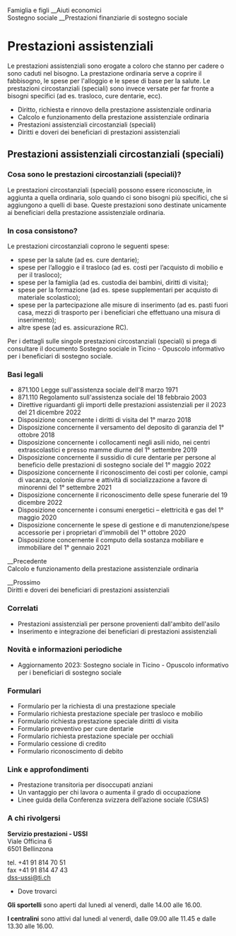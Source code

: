 Famiglia e figli __Aiuti economici  
Sostegno sociale __Prestazioni finanziarie di sostegno sociale  

#  Prestazioni assistenziali

Le prestazioni assistenziali sono erogate a coloro che stanno per cadere o
sono caduti nel bisogno. La prestazione ordinaria serve a coprire il
fabbisogno, le spese per l'alloggio e le spese di base per la salute. Le
prestazioni circostanziali (speciali) sono invece versate per far fronte a
bisogni specifici (ad es. trasloco, cure dentarie, ecc).

  * Diritto, richiesta e rinnovo della prestazione assistenziale ordinaria
  * Calcolo e funzionamento della prestazione assistenziale ordinaria
  * Prestazioni assistenziali circostanziali (speciali)
  * Diritti e doveri dei beneficiari di prestazioni assistenziali

##  Prestazioni assistenziali circostanziali (speciali)

### Cosa sono le prestazioni circostanziali (speciali)?

Le prestazioni circostanziali (speciali) possono essere riconosciute, in
aggiunta a quella ordinaria, solo quando ci sono bisogni più specifici, che si
aggiungono a quelli di base. Queste prestazioni sono destinate unicamente ai
beneficiari della prestazione assistenziale ordinaria.

### In cosa consistono?

Le prestazioni circostanziali coprono le seguenti spese:

  * spese per la salute (ad es. cure dentarie);
  * spese per l’alloggio e il trasloco (ad es. costi per l’acquisto di mobilio e per il trasloco);
  * spese per la famiglia (ad es. custodia dei bambini, diritti di visita);
  * spese per la formazione (ad es. spese supplementari per acquisto di materiale scolastico);
  * spese per la partecipazione alle misure di inserimento (ad es. pasti fuori casa, mezzi di trasporto per i beneficiari che effettuano una misura di inserimento);
  * altre spese (ad es. assicurazione RC).

Per i dettagli sulle singole prestazioni circostanziali (speciali) si prega di
consultare il documento Sostegno sociale in Ticino - Opuscolo informativo per
i beneficiari di sostegno sociale.

### Basi legali

  * 871.100 Legge sull'assistenza sociale dell'8 marzo 1971
  * 871.110 Regolamento sull'assistenza sociale del 18 febbraio 2003
  * Direttive riguardanti gli importi delle prestazioni assistenziali per il 2023 del 21 dicembre 2022
  * Disposizione concernente i diritti di visita del 1° marzo 2018
  * Disposizione concernente il versamento del deposito di garanzia del 1° ottobre 2018
  * Disposizione concernente i collocamenti negli asili nido, nei centri extrascolastici e presso mamme diurne del 1° settembre 2019
  * Disposizione concernente il sussidio di cure dentarie per persone al beneficio delle prestazioni di sostegno sociale del 1° maggio 2022
  * Disposizione concernente il riconoscimento dei costi per colonie, campi di vacanza, colonie diurne e attività di socializzazione a favore di minorenni del 1° settembre 2021
  * Disposizione concernente il riconoscimento delle spese funerarie del 19 dicembre 2022
  * Disposizione concernente i consumi energetici – elettricità e gas del 1° maggio 2020
  * Disposizione concernente le spese di gestione e di manutenzione/spese accessorie per i proprietari d'immobili del 1° ottobre 2020
  * Disposizione concernente il computo della sostanza mobiliare e immobiliare del 1° gennaio 2021

__Precedente  
Calcolo e funzionamento della prestazione assistenziale ordinaria

 __Prossimo  
Diritti e doveri dei beneficiari di prestazioni assistenziali

### Correlati

  * Prestazioni assistenziali per persone provenienti dall'ambito dell'asilo
  * Inserimento e integrazione dei beneficiari di prestazioni assistenziali

### Novità e informazioni periodiche

  * Aggiornamento 2023: Sostegno sociale in Ticino - Opuscolo informativo per i beneficiari di sostegno sociale

### Formulari

  * Formulario per la richiesta di una prestazione speciale
  * Formulario richiesta prestazione speciale per trasloco e mobilio
  * Formulario richiesta prestazione speciale diritti di visita
  * Formulario preventivo per cure dentarie
  * Formulario richiesta prestazione speciale per occhiali
  * Formulario cessione di credito
  * Formulario riconoscimento di debito

### Link e approfondimenti

  * Prestazione transitoria per disoccupati anziani
  * Un vantaggio per chi lavora o aumenta il grado di occupazione
  * Linee guida della Conferenza svizzera dell’azione sociale (CSIAS)

### A chi rivolgersi

**Servizio prestazioni - USSI**  
Viale Officina 6  
6501 Bellinzona

tel. +41 91 814 70 51  
fax +41 91 814 47 43  
dss-ussi@ti.ch

  * Dove trovarci

**Gli sportelli** sono aperti dal lunedì al venerdì, dalle 14.00 alle 16.00.

 **I centralini** sono attivi dal lunedì al venerdì, dalle 09.00 alle 11.45 e
dalle 13.30 alle 16.00.

